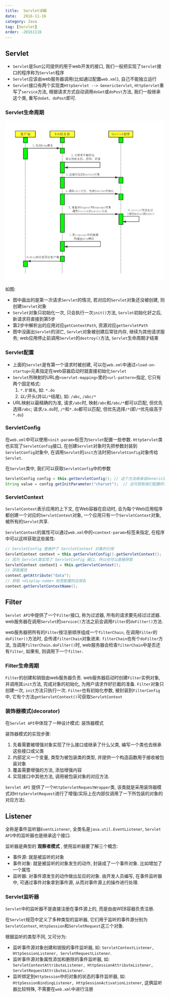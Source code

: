 ```yaml
---
title:  Servlet详解
date:   2016-11-16
category: Java
tag: [Servlet]
order: -20161116
---
```


## Servlet

* `Servlet`是Sun公司提供的用于web开发的接口, 我们一般把实现了`Servlet`接口的程序称为`Servlet`程序
* `Servlet`应该由web服务器调用(比如通过配置`web.xml`), 自己不能独立运行
* `Servlet`接口有两个实现类`HttpServlet --> GenericServlet`, `HttpServlet`重写了`service`方法, 根据请求方式自动调用`doGet`或`doPost`方法, 我们一般继承这个类, 重写`doGet、doPost`即可.

### Servlet生命周期

![Servlet生命周期](./img/servlet.png)

如图:

* 图中画出的是第一次请求`Servlet`的情况, 若对应的`Servlet`对象还没被创建, 则创建`Servlet`对象
* `Servlet`对象只初始化一次, 只会执行一次`init()`方法, `Servlet`初始化好之后, 新请求将直接到第5步
* 第2步中解析出的应用对应`getContextPath`, 资源对应`getServletPath`
* 图中没画出`Servlet`的消亡, `Servlet`对象被创建后常驻内存, 继续为其他请求服务; web应用停止前调用`Servlet`的`destroy()`方法, `Servlet`生命周期才结束

### Servlet配置

* 上面的`Servlet`是有第一个请求时被创建, 可以在`web.xml`中通过`<load-on-startup>`元素指定在web容器启动时就直接初始化`Servlet`
* `Servlet`所映射的URL由`<servlet-mapping>`里的`<url-pattern>`指定, 它只有两个固定格式:
  1. `*.扩展名`, 如: `*.do`
  2. 以`/`开头(并以`/*`结尾), 如: `/abc`, `/abc/*`
* URL映射以最精确的为准, 请求`/abc`时, 映射`/abc`和`/abc/*`都可以匹配, 但优先选择`/abc`; 请求`/a.do`时,
`/*`和`*.do`都可以匹配, 但优先选择`/*`(即`/*`优先级高于`*.do`)

### ServletConfig
在`web.xml`中可以使用`<init-param>`标签为`Servlet`配置一些参数. `HttpServlet`类也实现了`ServletConfig`接口, 在创建`Servlet`对象时先把参数封装到`ServletConfig`对象中, 在调用`Servlet`的`init`方法时把`ServletConfig`对象传给`Servlet`.

在`Servlet`类中, 我们可以获取`ServletConfig`中的参数

```java
ServletConfig config = this.getServletConfig(); // 这个方法继承自GenericServlet
String value = config.getInitParameter("charset");  // 这可获取我们配置的参数
```

### ServletContext
`ServletContext`表示应用的上下文, 在Web容器在启动时, 会为每个Web应用程序都创建一个对应的`ServletContext`对象, 一个应用只有一个`ServletContext`对象, 被所有的`Servlet`共享.

`ServletContext`的属性可以通过`web.xml`中的`<context-param>`标签来指定, 在程序中可以这样获取这些属性:

```java
// ServletConfig 里维护了 ServletContext 对象的引用
ServletContext context = this.getServletConfig().getServletContext();
// 因为 Servlet类实现了 ServletConfig 接口, 所以也可以直接获取
ServletContext context1 = this.getServletContext();
// 获取属性
context.getAttribute("data");
// 获取 <display-name> 标签配置的应用名
context.getServletContextName();
```

## Filter

`Servlet API`中提供了一个`Filter`接口, 称为过滤器, 所有的请求要先经过过滤器. web服务器在调用`Servlet`的`service()`方法之前会调用`Filter`的`doFilter()`方法.

web服务器把所有的`Filter`按注册顺序组成一个`filterChain`, 在调用`Filter`的`doFilter()`方法时, 会传递`filterChain`对象进来. `filterChain`也有个`doFilter`方法, 当调用`filterChain.doFilter()`时, web服务器会检查`filterChain`中是否还有`filter`, 如果有, 则调用下一个`filter`.

### Filter生命周期
`Filter`的创建和销毁由web服务器负责. web服务器启动时创建`Filter`实例对象, 并调用其`init`方法, 完成对象的初始化, 为用户请求作好拦截的准备. `Filter`对象只创建一次, `init`方法只执行一次. `Filter`也有初始化参数, 被封装到`FilterConfig`中, 它有个方法`getServletContext()`可获取`ServletContext`

### 装饰器模式(decorator)
在`Servlet API`中体现了一种设计模式: 装饰器模式

装饰器模式的实现步骤:

1. 先看需要被增强对象实现了什么接口或继承了什么父类, 编写一个类也去继承这些接口或父类
2. 内部定义一个变量, 类型为被包装类的类型, 并提供一个构造函数用于接收被包装对象
3. 覆盖需要增强的方法, 添加增强内容
4. 实现接口中其他方法, 调用被包装对象的对应方法.

`Servlet API` 提供了一个`HttpServletRequestWrapper`类, 该类就是采用装饰器模式对`HttpServletRequest`进行了增强(实际上在内部仅调用了一下所包装的对象的对应方法).

## Listener
全称是事件监听器`EventListener`, 全类名是`java.util.EventListener`, `Servlet API`中的监听器也是继承这个接口.

监听器是典型的 **观察者模式** , 使用监听器要了解三个概念:

* 事件源: 就是被监听的对象
* 事件对象: 就是被监听的对象发生的动作, 封装成了一个事件对象. 比如增加了一个属性
* 监听器: 对事件源发生的动作做出反应的对象. 由开发人员编写, 在事件监听器中, 可通过事件对象拿到事件源, 从而对事件源上的操作进行处理.

### Servlet监听器
`Servlet`中的监听器不是直接注册在事件源上的, 而是由由WEB容器负责注册.

在`Servlet`规范中定义了多种类型的监听器, 它们用于监听的事件源分别为`ServletContext`, `HttpSession`和`ServletRequest`这三个对象.

根据监听的类型不同, 又可分为:

* 监听事件源对象创建和销毁的事件监听器, 如: `ServletContextListener, HttpSessionListener, ServletRequestListener`.
* 监听事件源对象属性添加和删除的事件监听器, 如: `ServletContextAttributeListener, HttpSessionAttributeListener, ServletRequestAttributeListener`.
* 监听绑定到`HttpSession`中的对象的状态的事件监听器, 如: `HttpSessionBindingListener, HttpSessionActivationListener`, 这俩监听器比较特殊, 不需要在`web.xml`中进行注册
